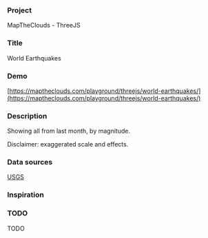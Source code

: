 ### Project

MapTheClouds - ThreeJS

### Title

World Earthquakes

### Demo

[https://maptheclouds.com/playground/threejs/world-earthquakes/](https://maptheclouds.com/playground/threejs/world-earthquakes/)

### Description

Showing all from last month, by magnitude.

Disclaimer: exaggerated scale and effects.

### Data sources

[USGS](https://earthquake.usgs.gov/earthquakes/feed/v1.0/geojson.php)

### Inspiration

### TODO

TODO

